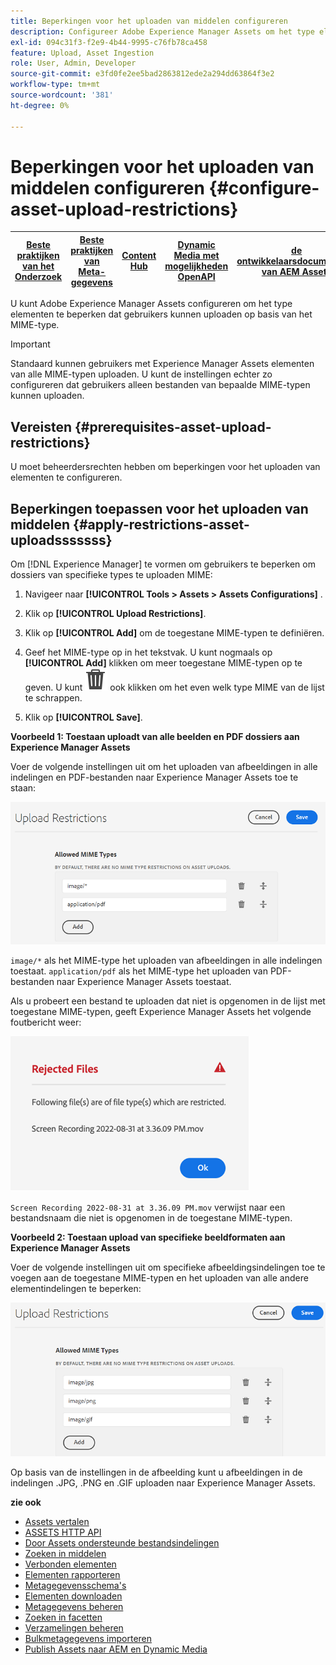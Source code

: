 ```yaml
---
title: Beperkingen voor het uploaden van middelen configureren
description: Configureer Adobe Experience Manager Assets om het type elementen te beperken dat gebruikers op basis van het MIME-type kunnen uploaden. Zo voorkomt u ongewenste uploads in de gewenste indeling en schadelijke bestanden.
exl-id: 094c31f3-f2e9-4b44-9995-c76fb78ca458
feature: Upload, Asset Ingestion
role: User, Admin, Developer
source-git-commit: e3fd0fe2ee5bad2863812ede2a294dd63864f3e2
workflow-type: tm+mt
source-wordcount: '381'
ht-degree: 0%

---
```


# Beperkingen voor het uploaden van middelen configureren {#configure-asset-upload-restrictions}

| [ Beste praktijken van het Onderzoek ](/help/assets/search-best-practices.md) | [ Beste praktijken van Meta-gegevens ](/help/assets/metadata-best-practices.md) | [ Content Hub ](/help/assets/product-overview.md) | [ Dynamic Media met mogelijkheden OpenAPI ](/help/assets/dynamic-media-open-apis-overview.md) | [ de ontwikkelaarsdocumentatie van AEM Assets ](https://developer.adobe.com/experience-cloud/experience-manager-apis/) |
| ------------- | --------------------------- |---------|----|-----|

U kunt Adobe Experience Manager Assets configureren om het type elementen te beperken dat gebruikers kunnen uploaden op basis van het MIME-type.

>[!IMPORTANT]
>
>Standaard kunnen gebruikers met Experience Manager Assets elementen van alle MIME-typen uploaden. U kunt de instellingen echter zo configureren dat gebruikers alleen bestanden van bepaalde MIME-typen kunnen uploaden.

## Vereisten {#prerequisites-asset-upload-restrictions}

U moet beheerdersrechten hebben om beperkingen voor het uploaden van elementen te configureren.

## Beperkingen toepassen voor het uploaden van middelen {#apply-restrictions-asset-uploadsssssss}

Om [!DNL Experience Manager] te vormen om gebruikers te beperken om dossiers van specifieke types te uploaden MIME:

1. Navigeer naar **[!UICONTROL Tools > Assets > Assets Configurations]** .

1. Klik op **[!UICONTROL Upload Restrictions]**.

1. Klik op **[!UICONTROL Add]** om de toegestane MIME-typen te definiëren.

1. Geef het MIME-type op in het tekstvak. U kunt nogmaals op **[!UICONTROL Add]** klikken om meer toegestane MIME-typen op te geven. U kunt ![ schrappingspictogram ](assets/delete-icon.svg) ook klikken om het even welk type MIME van de lijst te schrappen.

1. Klik op **[!UICONTROL Save]**.

**Voorbeeld 1: Toestaan uploadt van alle beelden en PDF dossiers aan Experience Manager Assets**

Voer de volgende instellingen uit om het uploaden van afbeeldingen in alle indelingen en PDF-bestanden naar Experience Manager Assets toe te staan:

![ Activa uploadt beperkingen ](assets/asset-upload-restrictions.png)

`image/*` als het MIME-type het uploaden van afbeeldingen in alle indelingen toestaat. `application/pdf` als het MIME-type het uploaden van PDF-bestanden naar Experience Manager Assets toestaat.

Als u probeert een bestand te uploaden dat niet is opgenomen in de lijst met toegestane MIME-typen, geeft Experience Manager Assets het volgende foutbericht weer:

![ Beperkte dossiers ](assets/asset-upload-restricted-files.png)

`Screen Recording 2022-08-31 at 3.36.09 PM.mov` verwijst naar een bestandsnaam die niet is opgenomen in de toegestane MIME-typen.

**Voorbeeld 2: Toestaan upload van specifieke beeldformaten aan Experience Manager Assets**

Voer de volgende instellingen uit om specifieke afbeeldingsindelingen toe te voegen aan de toegestane MIME-typen en het uploaden van alle andere elementindelingen te beperken:

![ de beperkingen van Activa ](assets/asset-restrictions.png)

Op basis van de instellingen in de afbeelding kunt u afbeeldingen in de indelingen .JPG, .PNG en .GIF uploaden naar Experience Manager Assets.

**zie ook**

* [Assets vertalen](translate-assets.md)
* [ASSETS HTTP API](mac-api-assets.md)
* [Door Assets ondersteunde bestandsindelingen](file-format-support.md)
* [Zoeken in middelen](search-assets.md)
* [Verbonden elementen](use-assets-across-connected-assets-instances.md)
* [Elementen rapporteren](asset-reports.md)
* [Metagegevensschema&#39;s](metadata-schemas.md)
* [Elementen downloaden](download-assets-from-aem.md)
* [Metagegevens beheren](manage-metadata.md)
* [Zoeken in facetten](search-facets.md)
* [Verzamelingen beheren](manage-collections.md)
* [Bulkmetagegevens importeren](metadata-import-export.md)
* [Publish Assets naar AEM en Dynamic Media](/help/assets/publish-assets-to-aem-and-dm.md)
